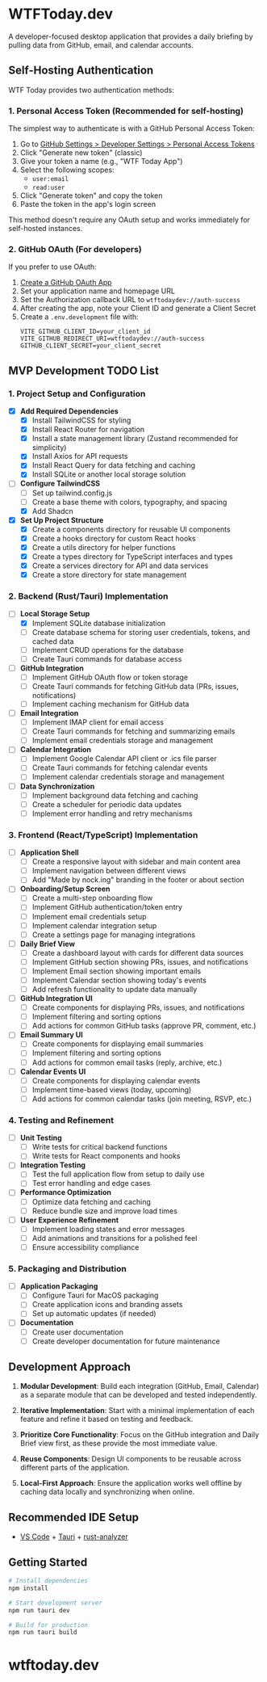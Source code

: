 # WTFToday.dev

A developer-focused desktop application that provides a daily briefing by pulling data from GitHub, email, and calendar accounts.

## Self-Hosting Authentication

WTF Today provides two authentication methods:

### 1. Personal Access Token (Recommended for self-hosting)

The simplest way to authenticate is with a GitHub Personal Access Token:

1. Go to [GitHub Settings > Developer Settings > Personal Access Tokens](https://github.com/settings/tokens)
2. Click "Generate new token" (classic)
3. Give your token a name (e.g., "WTF Today App")
4. Select the following scopes:
   - `user:email`
   - `read:user`
5. Click "Generate token" and copy the token
6. Paste the token in the app's login screen

This method doesn't require any OAuth setup and works immediately for self-hosted instances.

### 2. GitHub OAuth (For developers)

If you prefer to use OAuth:

1. [Create a GitHub OAuth App](https://github.com/settings/applications/new)
2. Set your application name and homepage URL
3. Set the Authorization callback URL to `wtftodaydev://auth-success`
4. After creating the app, note your Client ID and generate a Client Secret
5. Create a `.env.development` file with:
   ```
   VITE_GITHUB_CLIENT_ID=your_client_id
   VITE_GITHUB_REDIRECT_URI=wtftodaydev://auth-success
   GITHUB_CLIENT_SECRET=your_client_secret
   ```

## MVP Development TODO List

### 1. Project Setup and Configuration

- [x] **Add Required Dependencies**
  - [x] Install TailwindCSS for styling
  - [x] Install React Router for navigation
  - [x] Install a state management library (Zustand recommended for simplicity)
  - [x] Install Axios for API requests
  - [x] Install React Query for data fetching and caching
  - [x] Install SQLite or another local storage solution

- [ ] **Configure TailwindCSS**
  - [ ] Set up tailwind.config.js
  - [ ] Create a base theme with colors, typography, and spacing
  - [x] Add Shadcn

- [x] **Set Up Project Structure**
  - [x] Create a components directory for reusable UI components
  - [x] Create a hooks directory for custom React hooks
  - [x] Create a utils directory for helper functions
  - [x] Create a types directory for TypeScript interfaces and types
  - [x] Create a services directory for API and data services
  - [x] Create a store directory for state management

### 2. Backend (Rust/Tauri) Implementation

- [ ] **Local Storage Setup**
  - [x] Implement SQLite database initialization
  - [ ] Create database schema for storing user credentials, tokens, and cached data
  - [ ] Implement CRUD operations for the database
  - [ ] Create Tauri commands for database access

- [ ] **GitHub Integration**
  - [ ] Implement GitHub OAuth flow or token storage
  - [ ] Create Tauri commands for fetching GitHub data (PRs, issues, notifications)
  - [ ] Implement caching mechanism for GitHub data

- [ ] **Email Integration**
  - [ ] Implement IMAP client for email access
  - [ ] Create Tauri commands for fetching and summarizing emails
  - [ ] Implement email credentials storage and management

- [ ] **Calendar Integration**
  - [ ] Implement Google Calendar API client or .ics file parser
  - [ ] Create Tauri commands for fetching calendar events
  - [ ] Implement calendar credentials storage and management

- [ ] **Data Synchronization**
  - [ ] Implement background data fetching and caching
  - [ ] Create a scheduler for periodic data updates
  - [ ] Implement error handling and retry mechanisms

### 3. Frontend (React/TypeScript) Implementation

- [ ] **Application Shell**
  - [ ] Create a responsive layout with sidebar and main content area
  - [ ] Implement navigation between different views
  - [ ] Add "Made by nock.ing" branding in the footer or about section

- [ ] **Onboarding/Setup Screen**
  - [ ] Create a multi-step onboarding flow
  - [ ] Implement GitHub authentication/token entry
  - [ ] Implement email credentials setup
  - [ ] Implement calendar integration setup
  - [ ] Create a settings page for managing integrations

- [ ] **Daily Brief View**
  - [ ] Create a dashboard layout with cards for different data sources
  - [ ] Implement GitHub section showing PRs, issues, and notifications
  - [ ] Implement Email section showing important emails
  - [ ] Implement Calendar section showing today's events
  - [ ] Add refresh functionality to update data manually

- [ ] **GitHub Integration UI**
  - [ ] Create components for displaying PRs, issues, and notifications
  - [ ] Implement filtering and sorting options
  - [ ] Add actions for common GitHub tasks (approve PR, comment, etc.)

- [ ] **Email Summary UI**
  - [ ] Create components for displaying email summaries
  - [ ] Implement filtering and sorting options
  - [ ] Add actions for common email tasks (reply, archive, etc.)

- [ ] **Calendar Events UI**
  - [ ] Create components for displaying calendar events
  - [ ] Implement time-based views (today, upcoming)
  - [ ] Add actions for common calendar tasks (join meeting, RSVP, etc.)

### 4. Testing and Refinement

- [ ] **Unit Testing**
  - [ ] Write tests for critical backend functions
  - [ ] Write tests for React components and hooks

- [ ] **Integration Testing**
  - [ ] Test the full application flow from setup to daily use
  - [ ] Test error handling and edge cases

- [ ] **Performance Optimization**
  - [ ] Optimize data fetching and caching
  - [ ] Reduce bundle size and improve load times

- [ ] **User Experience Refinement**
  - [ ] Implement loading states and error messages
  - [ ] Add animations and transitions for a polished feel
  - [ ] Ensure accessibility compliance

### 5. Packaging and Distribution

- [ ] **Application Packaging**
  - [ ] Configure Tauri for MacOS packaging
  - [ ] Create application icons and branding assets
  - [ ] Set up automatic updates (if needed)

- [ ] **Documentation**
  - [ ] Create user documentation
  - [ ] Create developer documentation for future maintenance

## Development Approach

1. **Modular Development**: Build each integration (GitHub, Email, Calendar) as a separate module that can be developed and tested independently.

2. **Iterative Implementation**: Start with a minimal implementation of each feature and refine it based on testing and feedback.

3. **Prioritize Core Functionality**: Focus on the GitHub integration and Daily Brief view first, as these provide the most immediate value.

4. **Reuse Components**: Design UI components to be reusable across different parts of the application.

5. **Local-First Approach**: Ensure the application works well offline by caching data locally and synchronizing when online.

## Recommended IDE Setup

- [VS Code](https://code.visualstudio.com/) + [Tauri](https://marketplace.visualstudio.com/items?itemName=tauri-apps.tauri-vscode) + [rust-analyzer](https://marketplace.visualstudio.com/items?itemName=rust-lang.rust-analyzer)

## Getting Started

```bash
# Install dependencies
npm install

# Start development server
npm run tauri dev

# Build for production
npm run tauri build
```
# wtftoday.dev